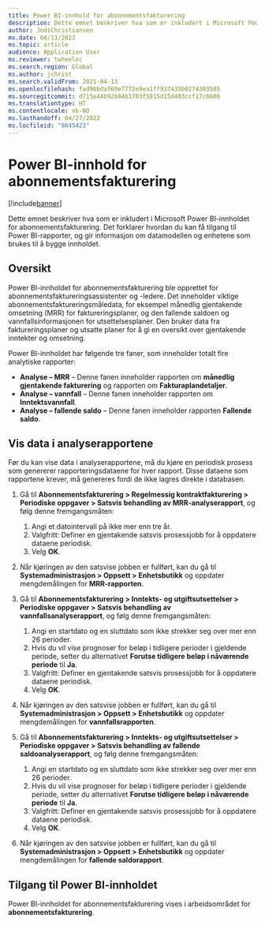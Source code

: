 ```yaml
---
title: Power BI-innhold for abonnementsfakturering
description: Dette emnet beskriver hva som er inkludert i Microsoft Power BI-innholdet for abonnementsfakturering.
author: JodiChristiansen
ms.date: 04/13/2022
ms.topic: article
audience: Application User
ms.reviewer: twheeloc
ms.search.region: Global
ms.author: jchrist
ms.search.validFrom: 2021-04-13
ms.openlocfilehash: fad96bdaf60e7772e9ea1ff937435b0274303505
ms.sourcegitcommit: d715e44b92b84b1703f5915d15d403ccf17c6606
ms.translationtype: HT
ms.contentlocale: nb-NO
ms.lasthandoff: 04/27/2022
ms.locfileid: "8645423"
---
```

# <a name="subscription-billing-power-bi-content"></a>Power BI-innhold for abonnementsfakturering

[!include[banner](../includes/banner.md)]

Dette emnet beskriver hva som er inkludert i Microsoft Power BI-innholdet for abonnementsfakturering. Det forklarer hvordan du kan få tilgang til Power BI-rapporter, og gir informasjon om datamodellen og enhetene som brukes til å bygge innholdet. 

## <a name="overview"></a>Oversikt

Power BI-innholdet for abonnementsfakturering ble opprettet for abonnementsfaktureringsassistenter og -ledere. Det inneholder viktige abonnementsfaktureringsmåledata, for eksempel månedlig gjentakende omsetning (MRR) for faktureringsplaner, og den fallende saldoen og vannfallsinformasjonen for utsettelsesplaner. Den bruker data fra faktureringsplaner og utsatte planer for å gi en oversikt over gjentakende inntekter og omsetning.

Power BI-innholdet har følgende tre faner, som inneholder totalt fire analytiske rapporter: 

- **Analyse – MRR** – Denne fanen inneholder rapporten om **månedlig gjentakende fakturering** og rapporten om **Fakturaplandetaljer**.
- **Analyse – vannfall** – Denne fanen inneholder rapporten om **Inntektsvannfall**.
- **Analyse – fallende saldo** – Denne fanen inneholder rapporten **Fallende saldo**.

## <a name="view-data-on-the-analytical-reports"></a>Vis data i analyserapportene

Før du kan vise data i analyserapportene, må du kjøre en periodisk prosess som genererer rapporteringsdataene for hver rapport. Disse dataene som rapportene krever, må genereres fordi de ikke lagres direkte i databasen. 

1. Gå til **Abonnementsfakturering \> Regelmessig kontraktfakturering \> Periodiske oppgaver \> Satsvis behandling av MRR-analyserapport**, og følg denne fremgangsmåten:

    1. Angi et datointervall på ikke mer enn tre år.
    2. Valgfritt: Definer en gjentakende satsvis prosessjobb for å oppdatere dataene periodisk.
    3. Velg **OK**.

2. Når kjøringen av den satsvise jobben er fullført, kan du gå til **Systemadministrasjon \> Oppsett \> Enhetsbutikk** og oppdater mengdemålingen for **MRR-rapporten**. 
3. Gå til **Abonnementsfakturering \> Inntekts- og utgiftsutsettelser \> Periodiske oppgaver \> Satsvis behandling av vannfallsanalyserapport**, og følg denne fremgangsmåten:

    1. Angi en startdato og en sluttdato som ikke strekker seg over mer enn 26 perioder. 
    2. Hvis du vil vise prognoser for beløp i tidligere perioder i gjeldende periode, setter du alternativet **Forutse tidligere beløp i nåværende periode** til **Ja**.
    3. Valgfritt: Definer en gjentakende satsvis prosessjobb for å oppdatere dataene periodisk.
    4. Velg **OK**. 

4. Når kjøringen av den satsvise jobben er fullført, kan du gå til **Systemadministrasjon \> Oppsett \> Enhetsbutikk** og oppdater mengdemålingen for **vannfallsrapporten**.
5. Gå til **Abonnementsfakturering \> Inntekts- og utgiftsutsettelser \> Periodiske oppgaver \> Satsvis behandling av fallende saldoanalyserapport**, og følg denne fremgangsmåten:

    1. Angi en startdato og en sluttdato som ikke strekker seg over mer enn 26 perioder. 
    2. Hvis du vil vise prognoser for beløp i tidligere perioder i gjeldende periode, setter du alternativet **Forutse tidligere beløp i nåværende periode** til **Ja**.
    3. Valgfritt: Definer en gjentakende satsvis prosessjobb for å oppdatere dataene periodisk.
    4. Velg **OK**.

6. Når kjøringen av den satsvise jobben er fullført, kan du gå til **Systemadministrasjon \> Oppsett \> Enhetsbutikk** og oppdater mengdemålingen for **fallende saldorapport**.

## <a name="accessing-the-power-bi-content"></a>Tilgang til Power BI-innholdet

Power BI-innholdet for abonnementsfakturering vises i arbeidsområdet for **abonnementsfakturering**.
